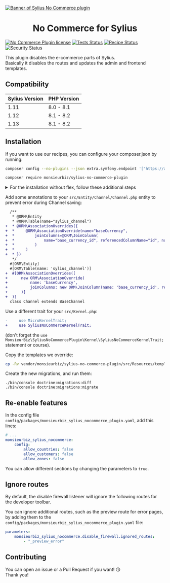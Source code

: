 [![Banner of Sylius No Commerce plugin](docs/images/banner.jpg)](https://monsieurbiz.com/agence-web-experte-sylius)

<h1 align="center">No Commerce for Sylius</h1>

[![No Commerce Plugin license](https://img.shields.io/github/license/monsieurbiz/SyliusNoCommercePlugin?public)](https://github.com/monsieurbiz/SyliusNoCommercePlugin/blob/master/LICENSE.txt)
[![Tests Status](https://img.shields.io/github/actions/workflow/status/monsieurbiz/SyliusNoCommercePlugin/tests.yaml?branch=master&logo=github)](https://github.com/monsieurbiz/SyliusNoCommercePlugin/actions?query=workflow%3ATests)
[![Recipe Status](https://img.shields.io/github/actions/workflow/status/monsieurbiz/SyliusNoCommercePlugin/recipe.yaml?branch=master&label=recipes&logo=github)](https://github.com/monsieurbiz/SyliusNoCommercePlugin/actions?query=workflow%3ASecurity)
[![Security Status](https://img.shields.io/github/actions/workflow/status/monsieurbiz/SyliusNoCommercePlugin/security.yaml?branch=master&label=security&logo=github)](https://github.com/monsieurbiz/SyliusNoCommercePlugin/actions?query=workflow%3ASecurity)

This plugin disables the e-commerce parts of Sylius.  
Basically it disables the routes and updates the admin and frontend templates.


## Compatibility

| Sylius Version | PHP Version |
|---|---|
| 1.11 | 8.0 - 8.1 |
| 1.12 | 8.1 - 8.2 |
| 1.13 | 8.1 - 8.2 |

## Installation

If you want to use our recipes, you can configure your composer.json by running:

```bash
composer config --no-plugins --json extra.symfony.endpoint '["https://api.github.com/repos/monsieurbiz/symfony-recipes/contents/index.json?ref=flex/master","flex://defaults"]'
```

```bash
composer require monsieurbiz/sylius-no-commerce-plugin
```

<details><summary>For the installation without flex, follow these additional steps</summary>
<p>

Change your `config/bundles.php` file to add this line for the plugin declaration:
```php
<?php

return [
    //..
    MonsieurBiz\SyliusNoCommercePlugin\MonsieurBizSyliusNoCommercePlugin::class => ['all' => true],
];
```

Then create the config file in `config/packages/monsieurbiz_sylius_nocommerce_plugin.yaml`:

```yaml
imports:
    - { resource: "@MonsieurBizSyliusNoCommercePlugin/Resources/config/config.yaml" }
```

</p>
</details>

Add some annotations to your `src/Entity/Channel/Channel.php` entity to prevent error during Channel saving:

```diff
  /**
   * @ORM\Entity
   * @ORM\Table(name="sylius_channel")
+  * @ORM\AssociationOverrides({
+  *     @ORM\AssociationOverride(name="baseCurrency",
+  *         joinColumns=@ORM\JoinColumn(
+  *             name="base_currency_id", referencedColumnName="id", nullable=true
+  *         )
+  *     )
+  * })
   */
  #[ORM\Entity]
  #[ORM\Table(name: 'sylius_channel')]
+  #[ORM\AssociationOverrides([
+      new ORM\AssociationOverride(
+          name: 'baseCurrency',
+          joinColumns: new ORM\JoinColumn(name: 'base_currency_id', referencedColumnName: 'id', nullable: true)
+      )]
+  )]
  class Channel extends BaseChannel
```

Use a different trait for your `src/Kernel.php`:

```diff
-     use MicroKernelTrait;
+     use SyliusNoCommerceKernelTrait;
```

(don't forget the `use MonsieurBiz\SyliusNoCommercePlugin\Kernel\SyliusNoCommerceKernelTrait;` statement or course).

Copy the templates we override:

```bash
cp -Rv vendor/monsieurbiz/sylius-no-commerce-plugin/src/Resources/templates/* templates/
```

Create the new migrations, and run them:

```
./bin/console doctrine:migrations:diff
./bin/console doctrine:migrations:migrate
```

## Re-enable features

In the config file `config/packages/monsieurbiz_sylius_nocommerce_plugin.yaml`, add this lines:

```yaml
# ...
monsieurbiz_sylius_nocommerce:
    config:
        allow_countries: false
        allow_customers: false
        allow_zones: false
```

You can allow different sections by changing the parameters to `true`.

## Ignore routes

By default, the disable firewall listener will ignore the following routes for the developer toolbar.

You can ignore additional routes, such as the preview route for error pages, by adding them to the `config/packages/monsieurbiz_sylius_nocommerce_plugin.yaml` file:

```yaml
parameters:
    monsieurbiz_sylius_nocommerce.disable_firewall.ignored_routes:
        - "_preview_error"
```

## Contributing

You can open an issue or a Pull Request if you want! 😘  
Thank you!
